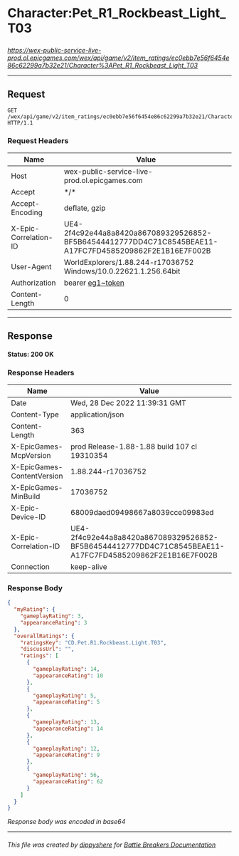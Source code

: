 # Character:Pet_R1_Rockbeast_Light_T03

#####

*https://wex-public-service-live-prod.ol.epicgames.com/wex/api/game/v2/item_ratings/ec0ebb7e56f6454e86c62299a7b32e21/Character%3APet_R1_Rockbeast_Light_T03*

___

## Request

```http request
GET /wex/api/game/v2/item_ratings/ec0ebb7e56f6454e86c62299a7b32e21/Character%3APet_R1_Rockbeast_Light_T03 HTTP/1.1
```





### Request Headers

| Name | Value |
|---|---|
| Host | wex-public-service-live-prod.ol.epicgames.com |
| Accept | \*/\* |
| Accept-Encoding | deflate, gzip |
| X-Epic-Correlation-ID | UE4-2f4c92e44a8a8420a867089329526852-BF5B64544412777DD4C71C8545BEAE11-A17FC7FD4585209862F2E1B16E7F002B |
| User-Agent | WorldExplorers/1.88.244-r17036752 Windows/10.0.22621.1.256.64bit |
| Authorization | bearer [eg1~token](https://github.com/dippyshere/battle-breakers-documentation/blob/master/docs/common/tokens/eg1.md) |
| Content-Length | 0 |



___

## Response

#### Status: 200 OK




### Response Headers

| Name | Value |
|---|---|
| Date | Wed, 28 Dec 2022 11:39:31 GMT |
| Content-Type | application/json |
| Content-Length | 363 |
| X-EpicGames-McpVersion | prod Release-1.88-1.88 build 107 cl 19310354 |
| X-EpicGames-ContentVersion | 1.88.244-r17036752 |
| X-EpicGames-MinBuild | 17036752 |
| X-Epic-Device-ID | 68009daed09498667a8039cce09983ed |
| X-Epic-Correlation-ID | UE4-2f4c92e44a8a8420a867089329526852-BF5B64544412777DD4C71C8545BEAE11-A17FC7FD4585209862F2E1B16E7F002B |
| Connection | keep-alive |


### Response Body

```json
{
  "myRating": {
    "gameplayRating": 3,
    "appearanceRating": 3
  },
  "overallRatings": {
    "ratingsKey": "CD.Pet.R1.Rockbeast.Light.T03",
    "discussUrl": "",
    "ratings": [
      {
        "gameplayRating": 14,
        "appearanceRating": 10
      },
      {
        "gameplayRating": 5,
        "appearanceRating": 5
      },
      {
        "gameplayRating": 13,
        "appearanceRating": 14
      },
      {
        "gameplayRating": 12,
        "appearanceRating": 9
      },
      {
        "gameplayRating": 56,
        "appearanceRating": 62
      }
    ]
  }
}
```

*Response body was encoded in base64*

___

###### This file was created by [dippyshere](https://github.com/dippyshere) for [Battle Breakers Documentation](https://github.com/dippyshere/battle-breakers-documentation)
